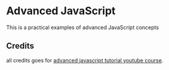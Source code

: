 # Advanced JavaScript

This is a practical examples of advanced JavaScript concepts

## Credits

all credits goes for [advanced javascript tutorial youtube course](https://www.youtube.com/watch?v=s6SH72uAn3Q&list=PL7pEw9n3GkoW5bYOhVAtmJlak3ZK7SaDf&ab_channel=techsith).

